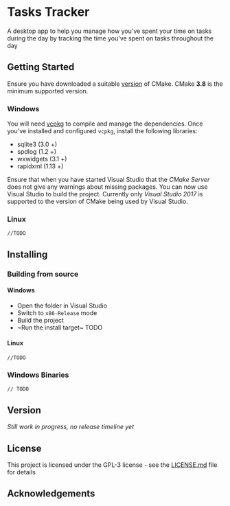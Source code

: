 # Tasks Tracker
A desktop app to help you manage how you've spent your time on tasks during the day by tracking the time you've spent on tasks throughout the day

## Getting Started
Ensure you have downloaded a suitable [version](https://cmake.org/download/) of CMake. CMake **3.8** is the minimum supported version.

### Windows
You will need [vcpkg](https://github.com/Microsoft/vcpkg) to compile and manage the dependencies.
Once you've installed and configured `vcpkg`, install the following libraries:

 * sqlite3 (3.0 +)
 * spdlog (1.2 +)
 * wxwidgets (3.1 +)
 * rapidxml (1.13 +)

Ensure that when you have started Visual Studio that the _CMake Server_ does not give any warnings about missing packages.
You can now use Visual Studio to build the project. Currently only _Visual Studio 2017_ is supported to the version of CMake being used by Visual Studio.

### Linux
`//TODO`

## Installing
### Building from source
#### Windows
* Open the folder in Visual Studio
* Switch to `x86-Release` mode
* Build the project
* ~Run the install target~ TODO

#### Linux
`//TODO`

### Windows Binaries
`// TODO`

## Version
_Still work in progress, no release timeline yet_

## License
This project is licensed under the GPL-3 license - see the [LICENSE.md](LICENSE.md) file for details

## Acknowledgements


